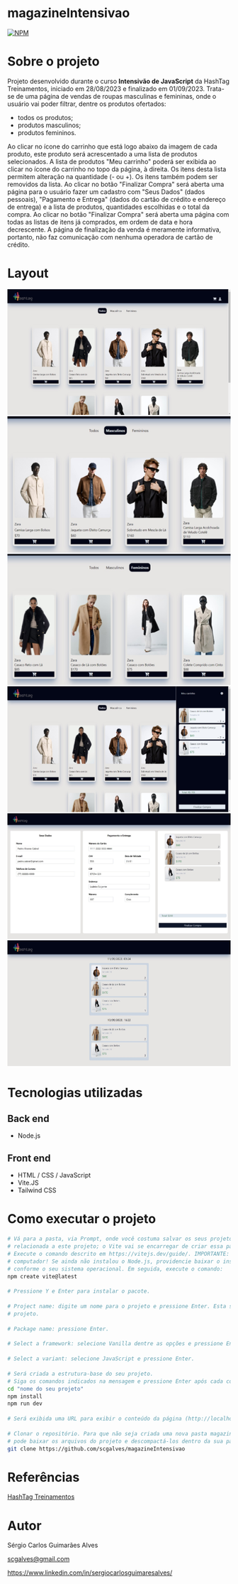 # magazineIntensivao
[![NPM](https://img.shields.io/npm/l/react)](https://github.com/scgalves/magazineIntensivao/blob/main/LICENSE)

# Sobre o projeto
Projeto desenvolvido durante o curso **Intensivão de JavaScript** da HashTag Treinamentos, iniciado em 28/08/2023 e finalizado em 01/09/2023. Trata-se de uma página de vendas de roupas masculinas e femininas, onde o usuário vai poder filtrar, dentre os produtos ofertados:
* todos os produtos;
* produtos masculinos;
* produtos femininos.

Ao clicar no ícone do carrinho que está logo abaixo da imagem de cada produto, este produto será acrescentado a uma lista de produtos selecionados.
A lista de produtos "Meu carrinho" poderá ser exibida ao clicar no ícone do carrinho no topo da página, à direita. Os itens desta lista permitem alteração na quantidade (- ou +). Os itens também podem ser removidos da lista.
Ao clicar no botão "Finalizar Compra" será aberta uma página para o usuário fazer um cadastro com "Seus Dados" (dados pessoais), "Pagamento e Entrega" (dados do cartão de crédito e endereço de entrega) e a lista de produtos, quantidades escolhidas e o total da compra.
Ao clicar no botão "Finalizar Compra" será aberta uma página com todas as listas de itens já comprados, em ordem de data e hora decrescente.
A página de finalização da venda é meramente informativa, portanto, não faz comunicação com nenhuma operadora de cartão de crédito.

# Layout
![Imagem 1](https://github.com/scgalves/magazineIntensivao/blob/main/assets/presentation/presentation-1.jpg)
![Imagem 2](https://github.com/scgalves/magazineIntensivao/blob/main/assets/presentation/presentation-2.jpg)
![Imagem 3](https://github.com/scgalves/magazineIntensivao/blob/main/assets/presentation/presentation-3.jpg)
![Imagem 4](https://github.com/scgalves/magazineIntensivao/blob/main/assets/presentation/presentation-4.jpg)
![Imagem 5](https://github.com/scgalves/magazineIntensivao/blob/main/assets/presentation/presentation-5.jpg)
![Imagem 6](https://github.com/scgalves/magazineIntensivao/blob/main/assets/presentation/presentation-6.jpg)

# Tecnologias utilizadas
## Back end
- Node.js
## Front end
- HTML / CSS / JavaScript
- Vite.JS
- Tailwind CSS
# Como executar o projeto
```bash
# Vá para a pasta, via Prompt, onde você costuma salvar os seus projeto. Não crie nenhuma nova pasta, neste momento, que seja
# relacionada a este projeto; o Vite vai se encarregar de criar essa pasta.
# Execute o comando descrito em https://vitejs.dev/guide/. IMPORTANTE: O Node.js já deve estar previamente instalado no seu
# computador! Se ainda não instalou o Node.js, providencie baixar o instalador a partir de https://nodejs.org/en/download,
# conforme o seu sistema operacional. Em seguida, execute o comando:
npm create vite@latest

# Pressione Y e Enter para instalar o pacote.

# Project name: digite um nome para o projeto e pressione Enter. Esta será a pasta onde serão salvos os arquivos do seu
# projeto.

# Package name: pressione Enter.

# Select a framework: selecione Vanilla dentre as opções e pressione Enter.

# Select a variant: selecione JavaScript e pressione Enter.

# Será criada a estrutura-base do seu projeto.
# Siga os comandos indicados na mensagem e pressione Enter após cada comando:
cd "nome do seu projeto"
npm install
npm run dev

# Será exibida uma URL para exibir o conteúdo da página (http://localhost:5173)

# Clonar o repositório. Para que não seja criada uma nova pasta magazineIntensivao dentro da sua pasta deste projeto, você
# pode baixar os arquivos do projeto e descompactá-los dentro da sua pasta do projeto. Ou execute:
git clone https://github.com/scgalves/magazineIntensivao
```
# Referências
[HashTag Treinamentos](https://www.hashtagtreinamentos.com/)

# Autor
Sérgio Carlos Guimarães Alves

scgalves@gmail.com

https://www.linkedin.com/in/sergiocarlosguimaresalves/
